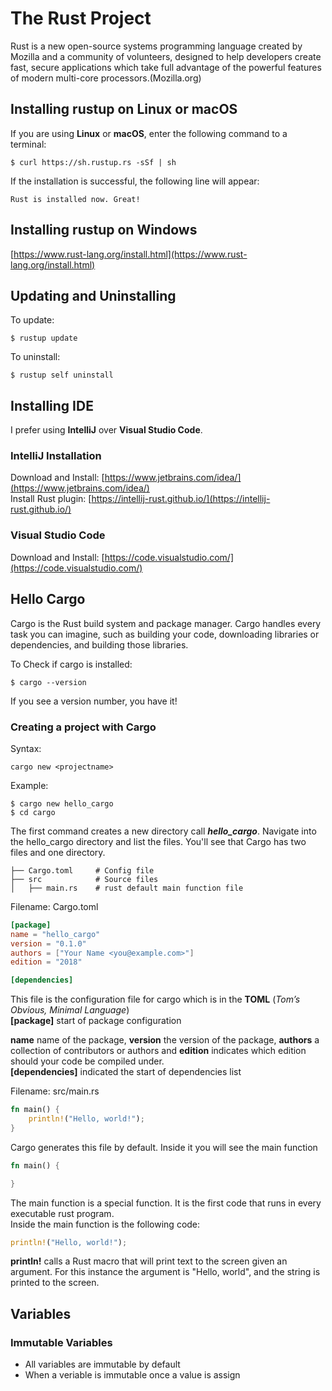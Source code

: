# The Rust Project
Rust is a new open-source systems programming language created by Mozilla and a community of volunteers, designed to help developers create fast, secure applications which take full advantage of the powerful features of modern multi-core processors.(Mozilla.org)  

## Installing rustup on Linux or macOS
If you are using **Linux** or **macOS**, enter the following command to a terminal:

```
$ curl https://sh.rustup.rs -sSf | sh
```
If the installation is successful, the following line will appear:
```
Rust is installed now. Great!
```
## Installing rustup on Windows
[https://www.rust-lang.org/install.html](https://www.rust-lang.org/install.html)

## Updating and Uninstalling
To update:
```
$ rustup update
```
To uninstall:
```
$ rustup self uninstall
```

## Installing IDE
I prefer using **IntelliJ** over **Visual Studio Code**.  
### IntelliJ Installation 
Download and Install: [https://www.jetbrains.com/idea/](https://www.jetbrains.com/idea/)  
Install Rust plugin: [https://intellij-rust.github.io/](https://intellij-rust.github.io/)

### Visual Studio Code
Download and Install: [https://code.visualstudio.com/](https://code.visualstudio.com/)

  
## Hello Cargo
Cargo is the Rust build system and package manager. Cargo handles every task you can imagine, such as building your code, downloading libraries or dependencies, and building those libraries.  
  
To Check if cargo is installed:
```
$ cargo --version
```
If you see a version number, you have it!

### Creating a project with Cargo
Syntax:
```
cargo new <projectname>
```
Example: 
```
$ cargo new hello_cargo
$ cd cargo
```
The first command creates a new directory call ***hello_cargo***. Navigate into the hello_cargo directory and list the files. You'll see that Cargo has two files and one directory.

```    
├── Cargo.toml     # Config file
├── src            # Source files
│   ├── main.rs    # rust default main function file
```
Filename: Cargo.toml
```toml
[package]
name = "hello_cargo"
version = "0.1.0"
authors = ["Your Name <you@example.com>"]
edition = "2018"

[dependencies]
```
This file is the configuration file for cargo which is in the **TOML** (*Tom’s Obvious, Minimal Language*)   
**[package]** start of package configuration

**name** name of the package,
**version** the version of the package, **authors** a collection of contributors or authors and **edition** indicates which edition should your code be compiled under.  
**[dependencies]** indicated the start of dependencies list

Filename: src/main.rs
```rust
fn main() {
    println!("Hello, world!");
}
```
Cargo generates this file by default. Inside it you will see the main function
```rust
fn main() {

}
```
The main function is a special function. It is the first code that runs in every executable rust program.  
Inside the main function is the following code:
```rust
println!("Hello, world!");
```
**println!** calls a Rust macro that will print text to the screen given an argument. For this instance the argument is "Hello, world", and the string is printed to the screen.

## Variables
### Immutable Variables
* All variables are immutable by default
* When a veriable is immutable once a value is assign